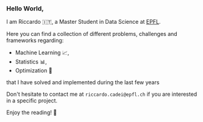 ### Hello World,
I am Riccardo :it:, a Master Student in Data Science at [EPFL](https://www.epfl.ch/education/master/programs/data-science/).

Here you can find a collection of different problems, challenges and frameworks regarding:
- Machine Learning :chart_with_upwards_trend:, 
- Statistics :bar_chart:,
- Optimization :dart: 

that I have solved and implemented during the last few years

Don't hesitate to contact me at `riccardo.cadei@epfl.ch` if you are interested in a specific project. 


Enjoy the reading! :book:

<!--
**riccardocadei/riccardocadei** is a ✨ _special_ ✨ repository because its `README.md` (this file) appears on your GitHub profile.

Here are some ideas to get you started:

- 🔭 I’m currently working on ...
- 🌱 I’m currently learning ...
- 👯 I’m looking to collaborate on ...
- 🤔 I’m looking for help with ...
- 💬 Ask me about ...
- 📫 How to reach me: ...
- 😄 Pronouns: ...
- ⚡ Fun fact: ...
-->
